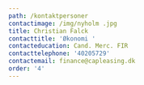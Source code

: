 ```yaml
---
path: /kontaktpersoner
contactimage: /img/nyholm .jpg
title: Christian Falck
contacttitle: 'Økonomi '
contacteducation: Cand. Merc. FIR
contacttelephone: '40205729'
contactemail: finance@capleasing.dk
order: '4'
---
```


